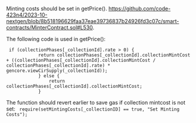 Minting costs should be set in getPrice().
https://github.com/code-423n4/2023-10-nextgen/blob/8b518196629faa37eae39736837b24926fd3c07c/smart-contracts/MinterContract.sol#L530.

The following code is used in getPrice():
```
 if (collectionPhases[_collectionId].rate > 0) {
            return collectionPhases[_collectionId].collectionMintCost + ((collectionPhases[_collectionId].collectionMintCost / collectionPhases[_collectionId].rate) * gencore.viewCirSupply(_collectionId));
            } else {
                return collectionPhases[_collectionId].collectionMintCost;
            }
```
The function should revert earlier to save gas if collection mintcost is not set:
` require(setMintingCosts[_collectionID] == true, "Set Minting Costs");`